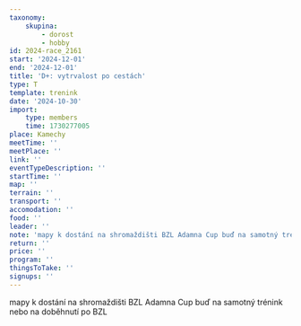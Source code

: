 ```yaml
---
taxonomy:
    skupina:
        - dorost
        - hobby
id: 2024-race_2161
start: '2024-12-01'
end: '2024-12-01'
title: 'D+: vytrvalost po cestách'
type: T
template: trenink
date: '2024-10-30'
import:
    type: members
    time: 1730277005
place: Kamechy
meetTime: ''
meetPlace: ''
link: ''
eventTypeDescription: ''
startTime: ''
map: ''
terrain: ''
transport: ''
accomodation: ''
food: ''
leader: ''
note: 'mapy k dostání na shromaždišti BZL Adamna Cup buď na samotný trénink nebo na doběhnutí po BZL'
return: ''
price: ''
program: ''
thingsToTake: ''
signups: ''
---
```


mapy k dostání na shromaždišti BZL Adamna Cup buď na samotný trénink nebo na doběhnutí po BZL
